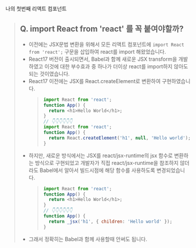 나의 첫번째 리액트 컴포넌트

> ## Q. import React from 'react' 를 꼭 붙여야할까?
>
> - 이전에는 JSX문법 변환을 위해서 모든 리액트 컴포넌트에 `import React from 'react';` 구문을 삽입하여 react를 import 해왔었습니다.
> - React17 버전이 출시되면서, Babel과 함께 새로운 JSX transform을 개발하였고 이것에 대한 부수효과 중 하나가 더이상 react를 import하지 않아도 되는 것이였습니다.
> - React17 이전에는 JSX를 React.createElement로 변환하여 구현하였습니다.
>   > ```javascript
>   > import React from 'react';
>   > function App() {
>   >   return <h1>Hello World</h1>;
>   > }
>   > // 👇👇👇👇👇👇
>   > import React from 'react';
>   > function App() {
>   >   return React.createElement('h1', null, 'Hello world');
>   > }
>   > ```
> - 하지만, 새로운 방식에서는 JSX를 react/jsx-runtime의 jsx 함수로 변환하는 방식으로 구현되었고 개발자가 직접 react/jsx-runtime을 참조하지 않더라도 Babel에서 알아서 빌드시점에 해당 함수를 사용하도록 변경되었습니다.
>   > ```javascript
>   > import React from 'react';
>   > function App() {
>   >   return <h1>Hello World</h1>;
>   > }
>   > // 👇👇👇👇👇👇
>   > function App() {
>   >   return _jsx('h1', { children: 'Hello world' });
>   > }
>   > ```
> - 그래서 정확히는 Babel과 함께 사용할때 안써도 됩니다.
